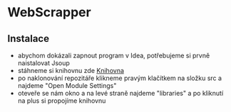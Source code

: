 # WebScrapper
## Instalace
- abychom dokázali zapnout program v Idea, potřebujeme si prvně naistalovat Jsoup <br>
- stáhneme si knihovnu zde [Knihovna](https://jsoup.org/packages/jsoup-1.19.1.jar) <br>
- po naklonování repozitáře klikneme pravým klačítkem na složku src a najdeme "Open Module Settings" <br>
- oteveře se nám okno a na levé straně najdeme "libraries" a po kliknutí na plus si propojíme knihovnu 
